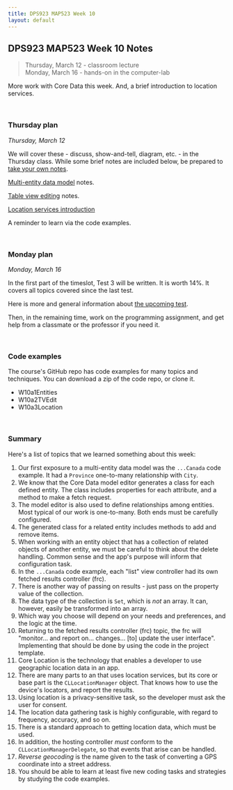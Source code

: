 ```yaml
---
title: DPS923 MAP523 Week 10
layout: default
---
```


## DPS923 MAP523 Week 10 Notes

> Thursday, March 12 - classroom lecture  
> Monday, March 16 - hands-on in the computer-lab

More work with Core Data this week. And, a brief introduction to location services. 

<br>

### Thursday plan

*Thursday, March 12*

We will cover these - discuss, show-and-tell, diagram, etc. - in the Thursday class. While some brief notes are included below, be prepared to [take your own notes](/standards#taking-notes-in-class). 

[Multi-entity data model](core-data-multi-entities) notes.

[Table view editing](core-data-tableview-editing) notes. 

[Location services introduction](location-intro)

A reminder to learn via the code examples.

<br>

### Monday plan

*Monday, March 16*

In the first part of the timeslot, Test 3 will be written. It is worth 14%. It covers all topics covered since the last test. 

Here is more and general information about [the upcoming test](test-success-info). 

Then, in the remaining time, work on the programming assignment, and get help from a classmate or the professor if you need it. 

<br>

### Code examples

The course's GitHub repo has code examples for many topics and techniques. You can download a zip of the code repo, or clone it. 
* W10a1Entities
* W10a2TVEdit
* W10a3Location

<br>

### Summary

Here's a list of topics that we learned something about this week:
1. Our first exposure to a multi-entity data model was the `...Canada` code example. It had a `Province` one-to-many relationship with `City`. 
1. We know that the Core Data model editor generates a class for each defined entity. The class includes properties for each attribute, and a method to make a fetch request.
1. The model editor is also used to define relationships among entities. Most typical of our work is one-to-many. Both ends must be carefully configured. 
1. The generated class for a related entity includes methods to add and remove items. 
1. When working with an entity object that has a collection of related objects of another entity, we must be careful to think about the delete handling. Common sense and the app's purpose will inform that configuration task. 
1. In the `...Canada` code example, each "list" view controller had its own fetched results controller (frc). 
1. There is another way of passing on results - just pass on the property value of the collection. 
1. The data type of the collection is `Set`, which is *not* an array. It can, however, easily be transformed into an array. 
1. Which way you choose will depend on your needs and preferences, and the logic at the time. 
1. Returning to the fetched results controller (frc) topic, the frc will "monitor... and report on... changes... [to] update the user interface". Implementing that should be done by using the code in the project template. 
1. Core Location is the technology that enables a developer to use geographic location data in an app. 
1. There are many parts to an that uses location services, but its core or base part is the `CLLocationManager` object. That knows how to use the device's locators, and report the results. 
1. Using location is a privacy-sensitive task, so the developer must ask the user for consent. 
1. The location data gathering task is highly configurable, with regard to frequency, accuracy, and so on. 
1. There is a standard approach to getting location data, which must be used. 
1. In addition, the hosting controller *must* conform to the `CLLocationManagerDelegate`, so that events that arise can be handled. 
1. *Reverse geocoding* is the name given to the task of converting a GPS coordinate into a street address. 
1. You should be able to learn at least five new coding tasks and strategies by studying the code examples. 

<br>
